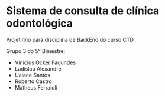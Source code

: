 # Sistema de consulta de clínica odontológica

Projetinho para disciplina de BackEnd do curso CTD

Grupo 3 do 5° Bimestre:
- Vinicius Ocker Fagundes
- Ladislau Alexandre
- Ualace Santos
- Roberto Castro
- Matheus Ferraioli
